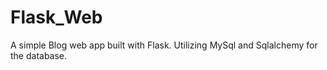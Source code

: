 # Flask_Web
A simple Blog web app built with Flask.
Utilizing MySql and Sqlalchemy for the database.
